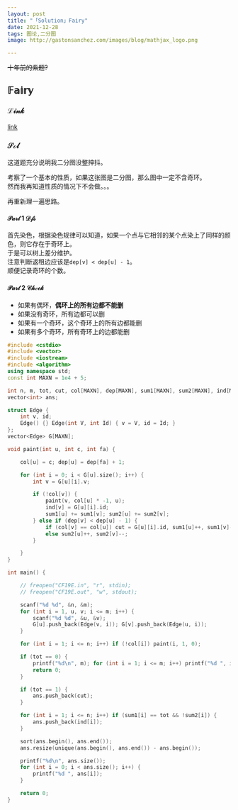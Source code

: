 ```yaml
---
layout: post
title: "「Solution」Fairy"
date: 2021-12-28
tags: 图论,二分图
image: http://gastonsanchez.com/images/blog/mathjax_logo.png

---
```


~~十年前的紫题?~~
<!-- more -->

## $\mathbb{Fairy}$

### $\mathcal{Link}$
[link](http://codeforces.com/problemset/problem/19/E)

### $\mathcal{Sol}$

这道题充分说明我二分图没整抻抖。   

考察了一个基本的性质，如果这张图是二分图，那么图中一定不含奇环。   
然而我再知道性质的情况下不会做。。。   

再重新理一遍思路。   

#### $\mathcal{Part \ 1 \ Dfs}$

首先染色，根据染色规律可以知道，如果一个点与它相邻的某个点染上了同样的颜色，则它存在于奇环上。   
于是可以树上差分维护。   
注意判断返租边应该是`dep[v] < dep[u] - 1`。   
顺便记录奇环的个数。   

#### $\mathcal{Part \ 2 \ Check}$

- 如果有偶环，**偶环上的所有边都不能删**
- 如果没有奇环，所有边都可以删
- 如果有一个奇环，这个奇环上的所有边都能删
- 如果有多个奇环，所有奇环上的边都能删


```cpp
#include <cstdio>
#include <vector>
#include <iostream>
#include <algorithm>
using namespace std;
const int MAXN = 1e4 + 5;

int n, m, tot, cut, col[MAXN], dep[MAXN], sum1[MAXN], sum2[MAXN], ind[MAXN];
vector<int> ans;

struct Edge {
	int v, id;
	Edge() {} Edge(int V, int Id) { v = V, id = Id; }
};
vector<Edge> G[MAXN];

void paint(int u, int c, int fa) {

	col[u] = c; dep[u] = dep[fa] + 1;

	for (int i = 0; i < G[u].size(); i++) {
		int v = G[u][i].v;

		if (!col[v]) {
			paint(v, col[u] * -1, u);
			ind[v] = G[u][i].id;
			sum1[u] += sum1[v]; sum2[u] += sum2[v];
		} else if (dep[v] < dep[u] - 1) {
			if (col[v] == col[u]) cut = G[u][i].id, sum1[u]++, sum1[v]--, tot++;
			else sum2[u]++, sum2[v]--;
		}

	}
}

int main() {

	// freopen("CF19E.in", "r", stdin);
	// freopen("CF19E.out", "w", stdout);

	scanf("%d %d", &n, &m);
	for (int i = 1, u, v; i <= m; i++) {
		scanf("%d %d", &u, &v);
		G[u].push_back(Edge(v, i)); G[v].push_back(Edge(u, i));
	}

	for (int i = 1; i <= n; i++) if (!col[i]) paint(i, 1, 0);

	if (tot == 0) {
		printf("%d\n", m); for (int i = 1; i <= m; i++) printf("%d ", i);
		return 0;
	}

	if (tot == 1) {
		ans.push_back(cut);
	}

	for (int i = 1; i <= n; i++) if (sum1[i] == tot && !sum2[i]) {
		ans.push_back(ind[i]);
	}

	sort(ans.begin(), ans.end());
	ans.resize(unique(ans.begin(), ans.end()) - ans.begin());

	printf("%d\n", ans.size());
	for (int i = 0; i < ans.size(); i++) {
		printf("%d ", ans[i]);
	}

	return 0;
}
```